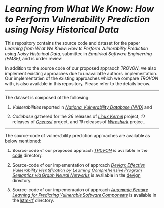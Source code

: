 # *Learning from What We Know: How to Perform Vulnerability Prediction using Noisy Historical Data*

This repository contains the source code and dataset for the paper _Learning from What We Know: How to Perform Vulnerability Prediction using Noisy Historical Data_, submitted in _Empirical Software Engineering (EMSE)_, and is under review.

In addition to the source code of our proposed appraoch _TROVON_, we also implement existing approaches due to unavailable authors' implementation. Our implementation of the existing approaches which we compare _TROVON_ with, is also available in this repository. Please refer to the details below. 

---

The dataset is composed of the following:

1) _Vulnerabilities_ reported in [_National Vulnerability Database (NVD)_](https://nvd.nist.gov) and

2) _Codebase_ gathered for the _36_ releases of [_Linux Kernel_](https://www.kernel.org) project, _10_ releases of [_Openssl_](https://www.openssl.org) project, and _10_ releases of [_Wireshark_](https://www.wireshark.org) project.

---

The source-code of vulnerability prediction approaches are available as below mentioned:

1) Source-code of our proposed approach [_TROVON_](https://github.com/garghub/TROVON) is available in the [code](code) directory.

2) Source-code of our implementation of approach [_Devign: Effective Vulnerability Identification by Learning Comprehensive Program Semantics via Graph Neural Networks_](https://arxiv.org/abs/1909.03496) is available in the [devign](devign) directory.

3) Source-code of our implementation of approach [_Automatic Feature Learning for Predicting Vulnerable Software Components_](https://ieeexplore.ieee.org/document/8540022) is available in the [lstm-rf](lstm-rf) directory.
